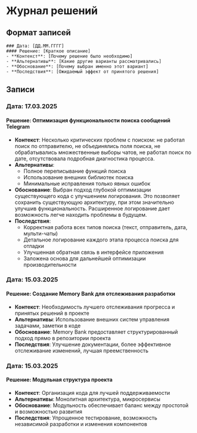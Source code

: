 # Журнал решений

## Формат записей
```
### Дата: [ДД.ММ.ГГГГ]
#### Решение: [Краткое описание]
- **Контекст**: [Почему решение было необходимо]
- **Альтернативы**: [Какие другие варианты рассматривались]
- **Обоснование**: [Почему выбран именно этот вариант]
- **Последствия**: [Ожидаемый эффект от принятого решения]
```

## Записи

### Дата: 17.03.2025
#### Решение: Оптимизация функциональности поиска сообщений Telegram
- **Контекст**: Несколько критических проблем с поиском: не работал поиск по отправителю, не объединялись поля поиска, не обрабатывались множественные выборы чатов, не работал поиск по дате, отсутствовала подробная диагностика процесса.
- **Альтернативы**:
  - Полное переписывание функций поиска
  - Использование внешних библиотек поиска
  - Минимальные исправления только явных ошибок
- **Обоснование**: Выбран подход глубокой оптимизации существующего кода с улучшением логирования. Это позволяет сохранить существующую архитектуру, при этом значительно улучшив функциональность. Расширенное логирование дает возможность легче находить проблемы в будущем.
- **Последствия**:
  - Корректная работа всех типов поиска (текст, отправитель, дата, мульти-чаты)
  - Детальное логирование каждого этапа процесса поиска для отладки
  - Улучшенная обратная связь в интерфейсе приложения
  - Заложена основа для дальнейшей оптимизации производительности

### Дата: 15.03.2025
#### Решение: Создание Memory Bank для отслеживания разработки
- **Контекст**: Необходимость лучшего отслеживания прогресса и принятых решений в проекте
- **Альтернативы**: Использование внешних систем управления задачами, заметки в коде
- **Обоснование**: Memory Bank предоставляет структурированный подход прямо в репозитории проекта
- **Последствия**: Улучшение документации, более эффективное отслеживание изменений, лучшая преемственность

### Дата: 15.03.2025
#### Решение: Модульная структура проекта
- **Контекст**: Организация кода для лучшей поддерживаемости
- **Альтернативы**: Монолитная архитектура, микросервисы
- **Обоснование**: Модульность обеспечивает баланс между простотой и возможностью развития
- **Последствия**: Упрощенное тестирование, возможность независимой разработки и изменения компонентов